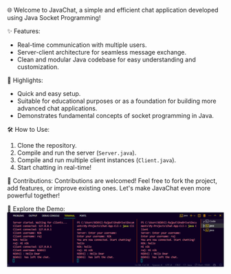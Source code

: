 🌐 Welcome to JavaChat, a simple and efficient chat application developed using Java Socket Programming!

✨ Features:
- Real-time communication with multiple users.
- Server-client architecture for seamless message exchange.
- Clean and modular Java codebase for easy understanding and customization.

🚀 Highlights:
- Quick and easy setup.
- Suitable for educational purposes or as a foundation for building more advanced chat applications.
- Demonstrates fundamental concepts of socket programming in Java.

🛠️ How to Use:
1. Clone the repository.
2. Compile and run the server (`Server.java`).
3. Compile and run multiple client instances (`Client.java`).
4. Start chatting in real-time!

🤝 Contributions:
Contributions are welcomed! Feel free to fork the project, add features, or improve existing ones. Let's make JavaChat even more powerful together!

🌟 Explore the Demo:
![Output](output.png)

